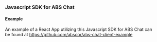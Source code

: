 ### Javascript SDK for ABS Chat

#### Example

An example of a React App utilizing this Javascript SDK for ABS Chat can be found at https://github.com/abscor/abs-chat-client-example
```